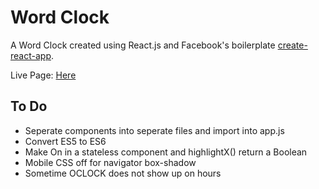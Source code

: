 # Word Clock

A Word Clock created using React.js and Facebook's boilerplate [create-react-app](https://github.com/facebookincubator/create-react-app).

Live Page: [Here](http://Lukeout.github.io/WordClock)

## To Do

* Seperate components into seperate files and import into app.js
* Convert ES5 to ES6
* Make On in <Text /> a stateless component and highlightX() return a Boolean
* Mobile CSS off for navigator box-shadow
* Sometime OCLOCK does not show up on hours